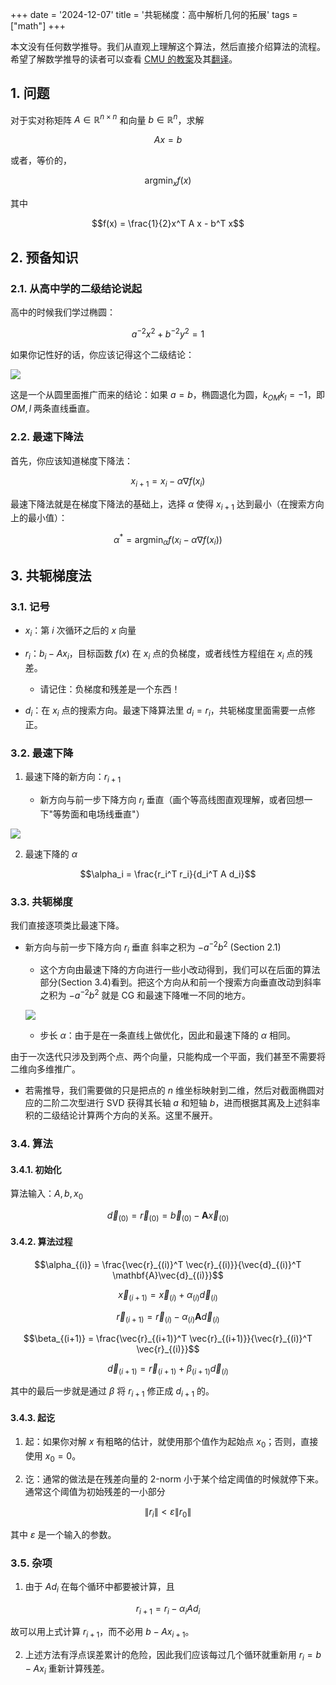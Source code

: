 +++
date = '2024-12-07'
title = '共轭梯度：高中解析几何的拓展'
tags = ["math"]
+++

本文没有任何数学推导。我们从直观上理解这个算法，然后直接介绍算法的流程。希望了解数学推导的读者可以查看 [CMU 的教案](https://www.cs.cmu.edu/~quake-papers/painless-conjugate-gradient.pdf)及其[翻译](https://flat2010.github.io/2018/10/26/%E5%85%B1%E8%BD%AD%E6%A2%AF%E5%BA%A6%E6%B3%95%E9%80%9A%E4%BF%97%E8%AE%B2%E4%B9%89/#8-%E5%85%B1%E8%BD%AD%E6%A2%AF%E5%BA%A6%E6%B3%95)。

## 1. 问题

对于实对称矩阵 $A \in \mathbb{R}^{n \times n}$ 和向量 $b \in \mathbb{R}^n$，求解

$$Ax = b$$

或者，等价的，

$$\text{argmin}_x f(x)$$

其中

$$f(x) = \frac{1}{2}x^T A x - b^T x$$

## 2. 预备知识

### 2.1. 从高中学的二级结论说起

高中的时候我们学过椭圆：

$$a^{-2}x^2 + b^{-2}y^2 = 1$$

如果你记性好的话，你应该记得这个二级结论：

![](../images/2025-10-03-00-44-15.png)

这是一个从圆里面推广而来的结论：如果 $a = b$，椭圆退化为圆，$k_{OM}k_l = -1$，即 $OM, l$ 两条直线垂直。

### 2.2. 最速下降法

首先，你应该知道梯度下降法：

$$x_{i+1} = x_i - \alpha\nabla f(x_i)$$

最速下降法就是在梯度下降法的基础上，选择 $\alpha$ 使得 $x_{i+1}$ 达到最小（在搜索方向上的最小值）：

$$\alpha^* = \text{argmin}_\alpha f(x_i - \alpha\nabla f(x_i))$$

## 3. 共轭梯度法

### 3.1. 记号

- $x_i$：第 $i$ 次循环之后的 $x$ 向量

- $r_i$：$b_i - Ax_i$，目标函数 $f(x)$ 在 $x_i$ 点的负梯度，或者线性方程组在 $x_i$ 点的残差。

  - 请记住：负梯度和残差是一个东西！

- $d_i$：在 $x_i$ 点的搜索方向。最速下降算法里 $d_i = r_i$，共轭梯度里面需要一点修正。

### 3.2. 最速下降

1. 最速下降的新方向：$r_{i+1}$

   - 新方向与前一步下降方向 $r_i$ 垂直（画个等高线图直观理解，或者回想一下"等势面和电场线垂直"）

![](../images/2025-10-03-00-38-10.png)

2. 最速下降的 $\alpha$

$$\alpha_i = \frac{r_i^T r_i}{d_i^T A d_i}$$

### 3.3. 共轭梯度

我们直接逐项类比最速下降。

- 新方向与前一步下降方向 $r_i$ 垂直 斜率之积为 $-a^{-2}b^2$ (Section 2.1)

  - 这个方向由最速下降的方向进行一些小改动得到，我们可以在后面的算法部分(Section 3.4)看到。把这个方向从和前一个搜索方向垂直改动到斜率之积为 $-a^{-2}b^2$ 就是 CG 和最速下降唯一不同的地方。

  ![](../images/2025-10-03-00-39-26.png)

  - 步长 $\alpha$：由于是在一条直线上做优化，因此和最速下降的 $\alpha$ 相同。

由于一次迭代只涉及到两个点、两个向量，只能构成一个平面，我们甚至不需要将二维向多维推广。

- 若需推导，我们需要做的只是把点的 $n$ 维坐标映射到二维，然后对截面椭圆对应的二阶二次型进行 SVD 获得其长轴 $a$ 和短轴 $b$，进而根据其离及上述斜率积的二级结论计算两个方向的关系。这里不展开。

### 3.4. 算法

#### 3.4.1. 初始化

算法输入：$A, b, x_0$

$$\vec{d}_{(0)} = \vec{r}_{(0)} = \vec{b}_{(0)} - \mathbf{A}\vec{x}_{(0)}$$ 

#### 3.4.2. 算法过程

$$\alpha_{(i)} = \frac{\vec{r}_{(i)}^T \vec{r}_{(i)}}{\vec{d}_{(i)}^T \mathbf{A}\vec{d}_{(i)}}$$

$$\vec{x}_{(i+1)} = \vec{x}_{(i)} + \alpha_{(i)}\vec{d}_{(i)}$$

$$\vec{r}_{(i+1)} = \vec{r}_{(i)} - \alpha_{(i)}\mathbf{A}\vec{d}_{(i)}$$

$$\beta_{(i+1)} = \frac{\vec{r}_{(i+1)}^T \vec{r}_{(i+1)}}{\vec{r}_{(i)}^T \vec{r}_{(i)}}$$

$$\vec{d}_{(i+1)} = \vec{r}_{(i+1)} + \beta_{(i+1)}\vec{d}_{(i)}$$

其中的最后一步就是通过 $\beta$ 将 $r_{i+1}$ 修正成 $d_{i+1}$ 的。

#### 3.4.3. 起讫

1. 起：如果你对解 $x$ 有粗略的估计，就使用那个值作为起始点 $x_0$；否则，直接使用 $x_0 = 0$。

2. 讫：通常的做法是在残差向量的 2-norm 小于某个给定阈值的时候就停下来。通常这个阈值为初始残差的一小部分

$$\|r_i\| < \varepsilon \|r_0\|$$

其中 $\varepsilon$ 是一个输入的参数。

### 3.5. 杂项

1. 由于 $Ad_i$ 在每个循环中都要被计算，且

$$r_{i+1} = r_i - \alpha_i A d_i$$

故可以用上式计算 $r_{i+1}$，而不必用 $b - Ax_{i+1}$。

2. 上述方法有浮点误差累计的危险，因此我们应该每过几个循环就重新用 $r_i = b - Ax_i$ 重新计算残差。